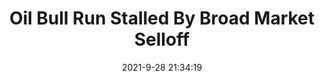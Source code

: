 ---
"title": "Oil Bull Run Stalled By Broad Market Selloff"
"date": "2021-9-28 21:34:19"
"feed_name": "RIGZONE"
"feed_website": "http://www.rigzone.com/"
"feed_rss": "http://www.rigzone.com/news/rss/rigzone_latest.aspx"
"link": "https://www.rigzone.com/news/wire/oil_bull_run_stalled_by_broad_market_selloff-28-sep-2021-166561-article/?rss=true"
"source": "None"
"file": "_posts/2021-1-1-481392a4ee85004e0cceb38894e07d6e322920c8.md"
"accident": "0"
"drilling": "0"
"dead": "0"
"injured": "0"
"arrested": "0"
"where": "unknown site"
"causes": "unknown"
"place": "unknown place"
---